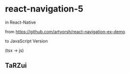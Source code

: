 # react-navigation-5

in React-Native

from https://github.com/artyorsh/react-navigation-ex-demo

to JavaScript Version 

(tsx -> js) 


## TaRZui
